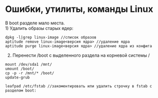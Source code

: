 # Ошибки, утилиты, команды Linux

В boot разделе мало места.
</br>1) Удалить образы старых ядер:
```
dpkg -l|grep linux-image //список образов
aptitude remove linux-image<версия ядра> //удаление ядра
aptitude purge linux-image<версия ядра> //удаление ядра из конфига
```
2) Перенести /boot с выделенного раздела на корневой системы /
```
mount /dev/sda1 /mnt/
umount /boot/
cp -p -r /mnt/* /boot/
update-grub

leafpad /etc/fstab //закоментировать или удалить строчку в fstab с разделом boot:
```

